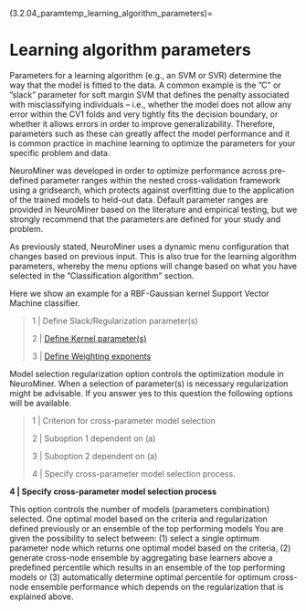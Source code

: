 (3.2.04_paramtemp_learning_algorithm_parameters)=
# Learning algorithm parameters

Parameters for a learning algorithm (e.g., an SVM or SVR) determine the way that the model is fitted to the data. A common example is the ”C” or ”slack” parameter for soft margin SVM that defines the penalty associated with misclassifying individuals – i.e., whether the model does not allow any error within the CV1 folds and very tightly fits the decision boundary, or whether it allows errors in order to improve generalizability. Therefore, parameters such as these can greatly affect the model performance and it is common practice in machine learning to optimize the parameters for your specific problem and data.

NeuroMiner was developed in order to optimize performance across pre-defined parameter ranges within the nested cross-validation framework using a gridsearch, which protects against overfitting due to the application of the trained models to held-out data. Default parameter ranges are provided in NeuroMiner based on the literature and empirical testing, but we strongly recommend that the parameters are defined for your study and problem.

As previously stated, NeuroMiner uses a dynamic menu configuration that changes based on previous input. This is also true for the learning algorithm parameters, whereby the menu options will change based on what you have selected in the ”Classification algorithm” section.

Here we show an example for a RBF-Gaussian kernel Support Vector Machine classifier.

> 1 | Define Slack/Regularization parameter(s)
>
> 2 | [Define Kernel parameter(s)](https://www.csie.ntu.edu.tw/~cjlin/libsvm/faq.html#f410)
>
> 3 | [Define Weighting exponents](https://www.csie.ntu.edu.tw/~cjlin/libsvm/faq.html#f410)

Model selection regularization option controls the optimization module in NeuroMiner. When a selection of parameter(s) is necessary regularization might be advisable. If you answer yes to this question the following options will be available.

> 1 | Criterion for cross-parameter model selection
>
> 2 | Suboption 1 dependent on (a)
>
> 3 | Suboption 2 dependent on (a)
>
> 4 | Specify cross-parameter model selection process.

**4 | Specify cross-parameter model selection process**

This option controls the number of models (parameters combination) selected. One optimal model based on the criteria and regularization defined previously or an ensemble of the top performing models
You are given the possibility to select between: (1) select a single optimum parameter node which returns one optimal model based on the criteria, (2) generate cross-node ensemble by aggregating base learners above a predefined percentile which results in an ensemble of the top performing models or (3) automatically determine optimal percentile for optimum cross-node ensemble performance which depends on the regularization that is explained above.


<!--

As previously stated, NeuroMiner uses a dynamic menu configuration that
changes based on previous input. This is no different for the learning
algorithm parameters, whereby the menu options will change based on what
you have selected in the \"Classification algorithm\" section.

Here we show an example for a RBF-Gaussian kernel Support Vector Machine
**classifier**.

1.  [Define Slack/Regularization
    parameter(s)](https://en.wikipedia.org/wiki/Support_vector_machine#Parameter_selection)

2.  [Define Kernel
    parameter(s))](https://en.wikipedia.org/wiki/Support_vector_machine#Parameter_selection)

3.  [Define Weighting
    exponents](https://www.csie.ntu.edu.tw/~cjlin/libsvm/faq.html#f410)

4.  Enable regularization of model selection

Model selection regularization option controls the optimization module
in Neurominer. When parameter(s) selection is necessary regularization
might be advisable. If you answer yes to this question the following
options will be available.

1.  Criterion for cross-parameter model selection

2.  Suboption 1 dependent on (a)

3.  Suboption 2 dependent on (a)

4.  Specify cross-parameter model selection process. This option
    controls the number of models (parameters combination) selected. One
    optimal model based on the criteria and regularization defined
    previously or an ensemble of the top performing models -->
